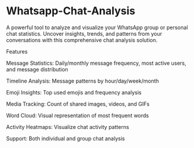 # Whatsapp-Chat-Analysis
A powerful tool to analyze and visualize your WhatsApp group or personal chat statistics. Uncover insights, trends, and patterns from your conversations with this comprehensive chat analysis solution.

Features

Message Statistics: Daily/monthly message frequency, most active users, and message distribution

Timeline Analysis: Message patterns by hour/day/week/month

Emoji Insights: Top used emojis and frequency analysis

Media Tracking: Count of shared images, videos, and GIFs

Word Cloud: Visual representation of most frequent words

Activity Heatmaps: Visualize chat activity patterns

Support: Both individual and group chat analysis
